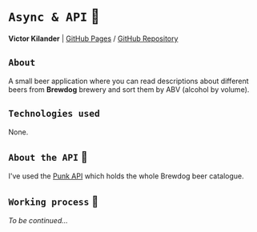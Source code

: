 # `Async & API` :satellite:

__Victor Kilander__ | [GitHub Pages](https://vctrklndr.github.io/JavaScript-AJAX) / [GitHub Repository](https://github.com/vctrklndr/JavaScript-AJAX)

## `About`
A small beer application where you can read descriptions about different beers from __Brewdog__ brewery and sort them by ABV (alcohol by volume).

## `Technologies used`
None.

## `About the API` :beer:
I've used the [Punk API](https://punkapi.com) which holds the whole Brewdog beer catalogue. 

## `Working process` :wrench:
*To be continued...*
